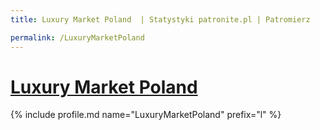 ```yaml
---
title: Luxury Market Poland  | Statystyki patronite.pl | Patromierz

permalink: /LuxuryMarketPoland
---
```


# [Luxury Market Poland ](https://patronite.pl/LuxuryMarketPoland)

{% include profile.md name="LuxuryMarketPoland" prefix="l" %}
